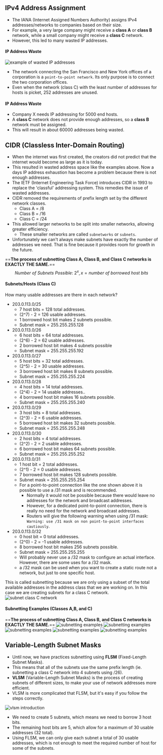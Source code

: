 ## IPv4 Address Assignment
* The IANA (Internet Assigned Numbers Authority) assigns IPv4 addresses/networks to companies based on their size.
* For example, a very large company might receive a **class A** or **class B** network, while a small company might receive a **class C** network.
* However, this led to many wasted IP addresses.
#### IP Address Waste
![example of wasted IP addresses](./img/ip-address-waste.png)
* The network connecting the San Francisco and New York offices of a corporation is a `point-to-point network`. Its only purpose is to connect the two corporation offices.
* Even when the network (class C) with the least number of addresses for hosts is picket, 252 addresses are unused.

#### IP Address Waste
* Company X needs IP addressing for 5000 end hosts.
* A **class C** network does not provide enough addresses, so a **class B** network must be assigned.
* This will result in about 60000 addresses being wasted.


## CIDR (Classless Inter-Domain Routing)
* When the internet was first created, the creators did not predict that the internet would become as large as it is today.
* This resulted in wasted address space like the examples above. Now a days IP address exhaustion has become a problem because there is not enough addresses.
* The IETF (Internet Engineering Task Force) introduces CIDR in 1993 to replace the 'classful' addressing system. This remedies the issue of wasted addresses.
* CIDR removed the requirements of prefix length set by the different network classes.
	* Class A = /8
	* Class B = /16
	* Class C = /24
* This allowed larger networks to be split into smaller networks, allowing greater efficiency.
	* These smaller networks are called `subnetworks` or `subnets`. 
* Unfortunately we can't always make subnets have exactly the number of addresses we need. That is fine because it provides room for growth in the future.

==**The process of subnetting Class A, Class B, and Class C networks is EXACTLY THE SAME.**==
$$
Number\ of\ Subnets\ Possible:\ 2^x, x = number\ of\ borrowed\ host\ bits
$$

#### Subnets/Hosts (Class C)
How many usable addresses are there in each network?
* 203.0.113.0/25
	* 7 host bits = 128 total addresses.
	* (2^7) - 2 = 126 usable addresses.
	* 1 borrowed host bit makes 2 subnets possible.
	* Subnet mask = 255.255.255.128
* 203.0.113.0/26
	* 6 host bits = 64 total addresses.
	* (2^6) - 2 = 62 usable addresses.
	* 2 borrowed host bit makes 4 subnets possible
	* Subnet mask = 255.255.255.192
* 203.0.113.0/27
	* 5 host bits = 32 total addresses.
	* (2^5) - 2 = 30 usable addresses.
	* 3 borrowed host bit makes 8 subnets possible.
	* Subnet mask = 255.255.255.224
* 203.0.113.0/28
	* 4 host bits = 14 total addresses.
	* (2^4) - 2 = 14 usable addresses..
	* 4 borrowed host bit makes 16 subnets possible.
	* Subnet mask = 255.255.255.240
* 203.0.113.0/29
	* 3 host bits = 8 total addresses.
	* (2^3)  - 2 = 6 usable addresses.
	* 5 borrowed host bit makes 32 subnets possible.
	* Subnet mask = 255.255.255.248
* 203.0.113.0/30
	* 2 host bits = 4 total addresses.
	* (2^2) - 2 = 2 usable addresses.
	* 6 borrowed host bit makes 64 subnets possible.
	* Subnet mask = 255.255.255.252
* 203.0.113.0/31
	* 1 host bit = 2 total addresses.
	* (2^1) - 2 = 0 usable addresses.
	* 7 borrowed host bit makes 128 subnets possible.
	* Subnet mask = 255.255.255.254
	* For a point-to-point connection like the one shown above it is possible to use  a /31 mask and is recommended.
		* Normally it would not be possible because there would leave no addresses for the network and broadcast addresses.
		* However, for a dedicated point-to-point connection, there is really no need for the network and broadcast addresses.
		* Routers will give the following warning when using /31 mask: `Warning: use /31 mask on non point-to-point interfaces cautiously`.
* 203.0.113.0/32
	* 0 host bit = 0 total addresses.
	* (2^0) - 2 = -1 usable addresses.
	* 8 borrowed host bit makes 256 subnets possible.
	* Subnet mask = 255.255.255.255
	* Will probably never use a /32 mask to configure an actual interface. However, there are some uses for a /32 mask.
	* a /32 mask can be used when you want to create a static route not a network, but just to one specific host.

This is called subnetting because we are only using a subset of the total available addresses in the address class that we are working on. In this case we are creating subnets for a class C network.
![subnet class C network](./img/CIDR-Notation-24.png)

#### Subnetting Examples (Classes A,B, and C)
==**The process of subnetting Class A, Class B, and Class C networks is EXACTLY THE SAME.**==
![subnetting examples](./img/subnetting-1.jpg)
![subnetting examples](./img/subnetting-2.jpeg)
![subnetting examples](./img/subnetting-3.jpeg)
![subnetting examples](./img/subnetting-4.jpeg)
![subnetting examples](./img/subnetting-5.jpeg)

## Variable-Length Subnet Masks
* Until now, we have practices subnetting using **FLSM** (Fixed-Length Subnet Masks). 
* This means that all of the subnets use the same prefix length (ie. subnetting a class C network into 4 subnets using /26).
* **VLSM** (Variable-Length Subnet Masks) is the process of creating subnets of different sizes, to make your use of network addresses more efficient.
* VLSM is more complicated that FLSM, but it's easy if you follow the steps correctly.

![vlsm introduction](./img/vlsm-intro.png)
* We need to create 5 subnets, which means we need to borrow 3 host bits.
* The remaining host bits are 5, which allow for a maximum of 30 usable addresses (32 total).
* Using FLSM, we can only give each subnet a total of 30 usable addresses, which is not enough to meet the required number of host for some of the subnets.
